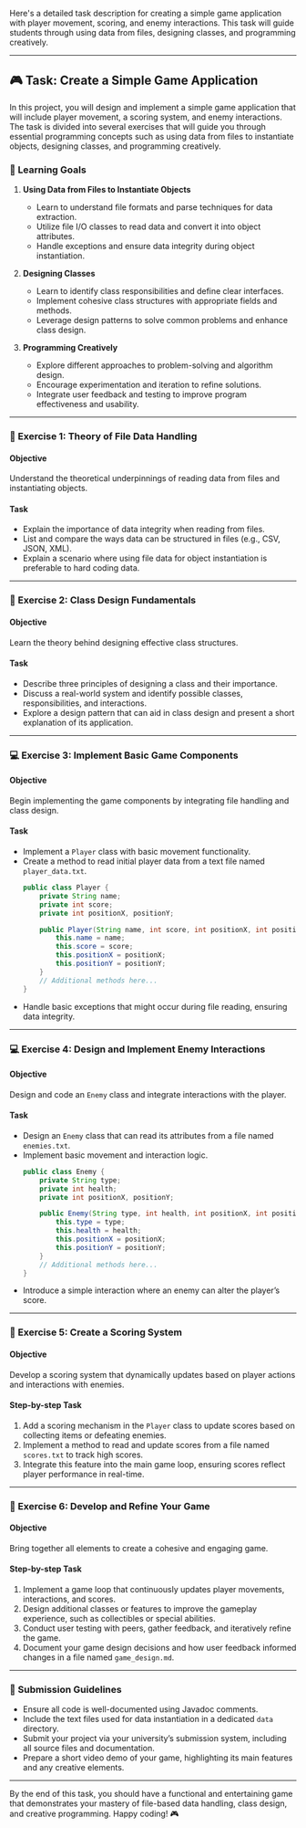 Here's a detailed task description for creating a simple game application with player movement, scoring, and enemy interactions. This task will guide students through using data from files, designing classes, and programming creatively.

---

## 🎮 Task: Create a Simple Game Application

In this project, you will design and implement a simple game application that will include player movement, a scoring system, and enemy interactions. The task is divided into several exercises that will guide you through essential programming concepts such as using data from files to instantiate objects, designing classes, and programming creatively.

### 🚀 Learning Goals

1. **Using Data from Files to Instantiate Objects**
   - Learn to understand file formats and parse techniques for data extraction.
   - Utilize file I/O classes to read data and convert it into object attributes.
   - Handle exceptions and ensure data integrity during object instantiation.

2. **Designing Classes**
   - Learn to identify class responsibilities and define clear interfaces.
   - Implement cohesive class structures with appropriate fields and methods.
   - Leverage design patterns to solve common problems and enhance class design.

3. **Programming Creatively**
   - Explore different approaches to problem-solving and algorithm design.
   - Encourage experimentation and iteration to refine solutions.
   - Integrate user feedback and testing to improve program effectiveness and usability.

---

### 📝 Exercise 1: Theory of File Data Handling

#### Objective
Understand the theoretical underpinnings of reading data from files and instantiating objects.

#### Task
- Explain the importance of data integrity when reading from files.
- List and compare the ways data can be structured in files (e.g., CSV, JSON, XML).
- Explain a scenario where using file data for object instantiation is preferable to hard coding data.

---

### 📝 Exercise 2: Class Design Fundamentals

#### Objective
Learn the theory behind designing effective class structures.

#### Task
- Describe three principles of designing a class and their importance.
- Discuss a real-world system and identify possible classes, responsibilities, and interactions.
- Explore a design pattern that can aid in class design and present a short explanation of its application.

---

### 💻 Exercise 3: Implement Basic Game Components

#### Objective
Begin implementing the game components by integrating file handling and class design.

#### Task
- Implement a `Player` class with basic movement functionality.
- Create a method to read initial player data from a text file named `player_data.txt`.
  ```java
  public class Player {
      private String name;
      private int score;
      private int positionX, positionY;

      public Player(String name, int score, int positionX, int positionY) {
          this.name = name;
          this.score = score;
          this.positionX = positionX;
          this.positionY = positionY;
      }
      // Additional methods here...
  }
  ```
- Handle basic exceptions that might occur during file reading, ensuring data integrity.

---

### 💻 Exercise 4: Design and Implement Enemy Interactions

#### Objective
Design and code an `Enemy` class and integrate interactions with the player.

#### Task
- Design an `Enemy` class that can read its attributes from a file named `enemies.txt`.
- Implement basic movement and interaction logic.
  ```java
  public class Enemy {
      private String type;
      private int health;
      private int positionX, positionY;

      public Enemy(String type, int health, int positionX, int positionY) {
          this.type = type;
          this.health = health;
          this.positionX = positionX;
          this.positionY = positionY;
      }
      // Additional methods here...
  }
  ```
- Introduce a simple interaction where an enemy can alter the player’s score.

---

### 🌟 Exercise 5: Create a Scoring System

#### Objective
Develop a scoring system that dynamically updates based on player actions and interactions with enemies.

#### Step-by-step Task

1. Add a scoring mechanism in the `Player` class to update scores based on collecting items or defeating enemies.
2. Implement a method to read and update scores from a file named `scores.txt` to track high scores.
3. Integrate this feature into the main game loop, ensuring scores reflect player performance in real-time.

---

### 🌟 Exercise 6: Develop and Refine Your Game

#### Objective
Bring together all elements to create a cohesive and engaging game.

#### Step-by-step Task

1. Implement a game loop that continuously updates player movements, interactions, and scores.
2. Design additional classes or features to improve the gameplay experience, such as collectibles or special abilities.
3. Conduct user testing with peers, gather feedback, and iteratively refine the game.
4. Document your game design decisions and how user feedback informed changes in a file named `game_design.md`.

---

### 📜 Submission Guidelines

- Ensure all code is well-documented using Javadoc comments.
- Include the text files used for data instantiation in a dedicated `data` directory.
- Submit your project via your university’s submission system, including all source files and documentation.
- Prepare a short video demo of your game, highlighting its main features and any creative elements.

---

By the end of this task, you should have a functional and entertaining game that demonstrates your mastery of file-based data handling, class design, and creative programming. Happy coding! 🎮